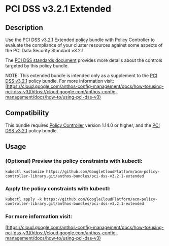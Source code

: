 PCI DSS v3.2.1 Extended
==================================================

## Description

Use the PCI DSS v3.2.1 Extended policy bundle with Policy Controller to evaluate the compliance of your cluster resources against some aspects of the PCI Data Security Standard v3.2.1.

The [PCI DSS standards document](https://www.pcisecuritystandards.org/documents/PCI_DSS_v3-2-1.pdf?agreement=true) provides more details about the controls targeted by this policy bundle.

NOTE: This extended bundle is intended only as a supplement to the [PCI DSS v3.2.1](https://github.com/GoogleCloudPlatform/acm-policy-controller-library.git/bundles/pci-dss-v3.2.1) policy bundle.  For more information visit: [https://cloud.google.com/anthos-config-management/docs/how-to/using-pci-dss-v3](https://cloud.google.com/anthos-config-management/docs/how-to/using-pci-dss-v3)

## Compatibility

This bundle requires [ Policy Controller](https://cloud.google.com/anthos-config-management/docs/concepts/policy-controller) version 1.14.0 or higher, and the [PCI DSS v3.2.1](https://github.com/GoogleCloudPlatform/acm-policy-controller-library.git/bundles/pci-dss-v3.2.1) policy bundle.

## Usage

### (Optional) Preview the policy constraints with kubectl:
```shell
kubectl kustomize https://github.com/GoogleCloudPlatform/acm-policy-controller-library.git/anthos-bundles/pci-dss-v3.2.1-extended
```

### Apply the policy constraints with kubectl:
```shell
kubectl apply -k https://github.com/GoogleCloudPlatform/acm-policy-controller-library.git/anthos-bundles/pci-dss-v3.2.1-extended
```

### For more information visit:
[https://cloud.google.com/anthos-config-management/docs/how-to/using-pci-dss-v3](https://cloud.google.com/anthos-config-management/docs/how-to/using-pci-dss-v3)
